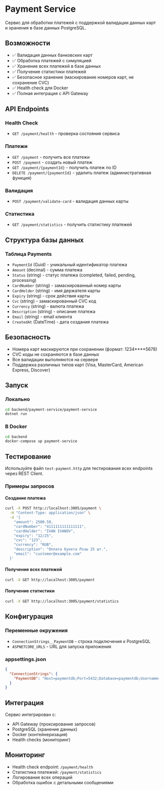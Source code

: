 # Payment Service

Сервис для обработки платежей с поддержкой валидации данных карт и хранения в базе данных PostgreSQL.

## Возможности

- ✅ Валидация данных банковских карт
- ✅ Обработка платежей с симуляцией
- ✅ Хранение всех платежей в базе данных
- ✅ Получение статистики платежей
- ✅ Безопасное хранение (маскирование номеров карт, не сохранение CVC)
- ✅ Health check для Docker
- ✅ Полная интеграция с API Gateway

## API Endpoints

### Health Check
- `GET /payment/health` - проверка состояния сервиса

### Платежи
- `GET /payment` - получить все платежи
- `POST /payment` - создать новый платеж
- `GET /payment/{paymentId}` - получить платеж по ID
- `DELETE /payment/{paymentId}` - удалить платеж (административная функция)

### Валидация
- `POST /payment/validate-card` - валидация данных карты

### Статистика
- `GET /payment/statistics` - получить статистику платежей

## Структура базы данных

### Таблица Payments
- `PaymentId` (Guid) - уникальный идентификатор платежа
- `Amount` (decimal) - сумма платежа
- `Status` (string) - статус платежа (completed, failed, pending, processing)
- `CardNumber` (string) - замаскированный номер карты
- `CardHolder` (string) - имя держателя карты
- `Expiry` (string) - срок действия карты
- `Cvc` (string) - замаскированный CVC код
- `Currency` (string) - валюта платежа
- `Description` (string) - описание платежа
- `Email` (string) - email клиента
- `CreatedAt` (DateTime) - дата создания платежа

## Безопасность

- Номера карт маскируются при сохранении (формат: 1234****5678)
- CVC коды не сохраняются в базе данных
- Все валидации выполняются на сервере
- Поддержка различных типов карт (Visa, MasterCard, American Express, Discover)

## Запуск

### Локально
```bash
cd backend/payment-service/payment-service
dotnet run
```

### В Docker
```bash
cd backend
docker-compose up payment-service
```

## Тестирование

Используйте файл `test-payment.http` для тестирования всех endpoints через REST Client.

### Примеры запросов

#### Создание платежа
```bash
curl -X POST http://localhost:3005/payment \
  -H "Content-Type: application/json" \
  -d '{
    "amount": 2500.50,
    "cardNumber": "4111111111111111",
    "cardHolder": "IVAN IVANOV",
    "expiry": "12/25",
    "cvc": "123",
    "currency": "RUB",
    "description": "Оплата букета Розы 25 шт.",
    "email": "customer@example.com"
  }'
```

#### Получение всех платежей
```bash
curl -X GET http://localhost:3005/payment
```

#### Получение статистики
```bash
curl -X GET http://localhost:3005/payment/statistics
```

## Конфигурация

### Переменные окружения
- `ConnectionStrings__PaymentDB` - строка подключения к PostgreSQL
- `ASPNETCORE_URLS` - URL для запуска приложения

### appsettings.json
```json
{
  "ConnectionStrings": {
    "PaymentDB": "Host=paymentdb;Port=5432;Database=paymentdb;Username=payment_user;Password=payment_password"
  }
}
```

## Интеграция

Сервис интегрирован с:
- API Gateway (проксирование запросов)
- PostgreSQL (хранение данных)
- Docker (контейнеризация)
- Health checks (мониторинг)

## Мониторинг

- Health check endpoint: `/payment/health`
- Статистика платежей: `/payment/statistics`
- Логирование всех операций
- Обработка ошибок с детальными сообщениями 